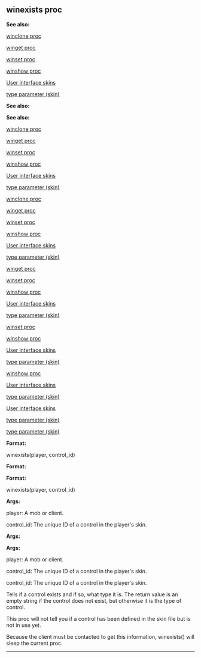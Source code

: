 

 winexists proc
----------------




**See also:** 


[winclone proc](#/proc/winclone) 

[winget proc](#/proc/winget) 

[winset proc](#/proc/winset) 

[winshow proc](#/proc/winshow) 

[User interface skins](#/{skin}) 

[type parameter (skin)](#/{skin}/param/type) 








**See also:** 

**See also:**

[winclone proc](#/proc/winclone) 

[winget proc](#/proc/winget) 

[winset proc](#/proc/winset) 

[winshow proc](#/proc/winshow) 

[User interface skins](#/{skin}) 

[type parameter (skin)](#/{skin}/param/type) 






[winclone proc](#/proc/winclone)

[winget proc](#/proc/winget) 

[winset proc](#/proc/winset) 

[winshow proc](#/proc/winshow) 

[User interface skins](#/{skin}) 

[type parameter (skin)](#/{skin}/param/type) 





[winget proc](#/proc/winget)

[winset proc](#/proc/winset) 

[winshow proc](#/proc/winshow) 

[User interface skins](#/{skin}) 

[type parameter (skin)](#/{skin}/param/type) 




[winset proc](#/proc/winset)

[winshow proc](#/proc/winshow) 

[User interface skins](#/{skin}) 

[type parameter (skin)](#/{skin}/param/type) 



[winshow proc](#/proc/winshow)

[User interface skins](#/{skin}) 

[type parameter (skin)](#/{skin}/param/type) 


[User interface skins](#/{skin})

[type parameter (skin)](#/{skin}/param/type) 

[type parameter (skin)](#/{skin}/param/type)


**Format:** 


 winexists(player, control\_id)
 


**Format:** 

**Format:**

 winexists(player, control\_id)



**Args:** 


 player: A mob or client.
 
 control\_id: The unique ID of a control in the player's skin.
 



**Args:** 

**Args:**

 player: A mob or client.
 
 control\_id: The unique ID of a control in the player's skin.
 


 control\_id: The unique ID of a control in the player's skin.


 Tells if a control exists and if so, what type it is. The return value is
an empty string if the control does not exist, but otherwise it is the type
of control.




 This proc will not tell you if a control has been defined in the skin file
but is not in use yet.




 Because the client must be contacted to get this information, winexists()
will sleep the current proc.





---


